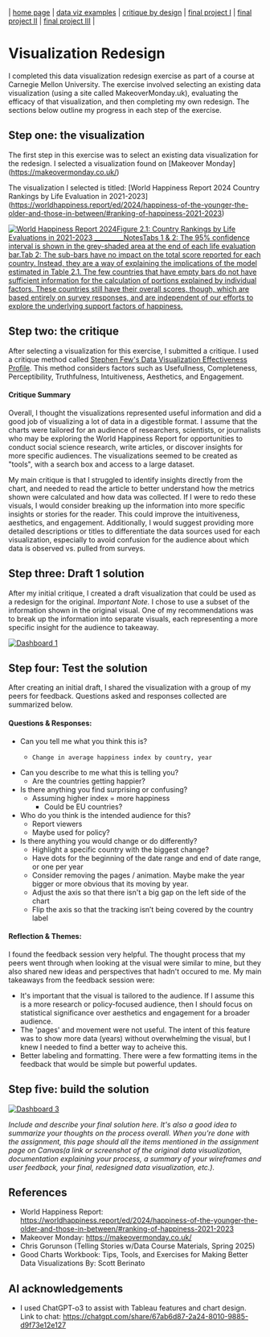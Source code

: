 | [home page](https://cmustudent.github.io/tswd-portfolio-templates/) | [data viz examples](dataviz-examples) | [critique by design](critique-by-design) | [final project I](final-project-part-one) | [final project II](final-project-part-two) | [final project III](final-project-part-three) |

# Visualization Redesign

I completed this data visualization redesign exercise as part of a course at Carnegie Mellon University. The exercise involved selecting an existing data visualization (using a site called MakeoverMonday.uk), evaluating the efficacy of that visualization, and then completing my own redesign. The sections below outline my progress in each step of the exercise. 

## Step one: the visualization

The first step in this exercise was to select an existing data visualization for the redesign. I selected a visualization found on [Makeover Monday] (https://makeovermonday.co.uk/)

The visualization I selected is titled: [World Happiness Report 2024 Country Rankings by Life Evaluation in 2021-2023] (https://worldhappiness.report/ed/2024/happiness-of-the-younger-the-older-and-those-in-between/#ranking-of-happiness-2021-2023)

<div class='tableauPlaceholder' id='viz1739227342498' style='position: relative'><noscript><a href='https:&#47;&#47;worldhappiness.report&#47;'><img alt='World Happiness Report 2024Figure 2.1: Country Rankings by Life Evaluations in 2021-2023 _________NotesTabs 1 &amp; 2: The 95% confidence interval is shown in the grey-shaded area at the end of each life evaluation bar.Tab 2: The sub-bars have no impact on the total score reported for each country. Instead, they are a way of explaining the implications of the model estimated in Table 2.1. The few countries that have empty bars do not have sufficient information for the calculation of portions explained by individual factors. These countries still have their overall scores, though, which are based entirely on survey responses, and are independent of our efforts to explore the underlying support factors of happiness. ' src='https:&#47;&#47;public.tableau.com&#47;static&#47;images&#47;20&#47;2024Draft&#47;Figure2_1&#47;1_rss.png' style='border: none' /></a></noscript><object class='tableauViz'  style='display:none;'><param name='host_url' value='https%3A%2F%2Fpublic.tableau.com%2F' /> <param name='embed_code_version' value='3' /> <param name='site_root' value='' /><param name='name' value='2024Draft&#47;Figure2_1' /><param name='tabs' value='no' /><param name='toolbar' value='yes' /><param name='static_image' value='https:&#47;&#47;public.tableau.com&#47;static&#47;images&#47;20&#47;2024Draft&#47;Figure2_1&#47;1.png' /> <param name='animate_transition' value='yes' /><param name='display_static_image' value='yes' /><param name='display_spinner' value='yes' /><param name='display_overlay' value='yes' /><param name='display_count' value='yes' /><param name='language' value='en-US' /></object></div>                
<script type='text/javascript'>                    
  var divElement = document.getElementById('viz1739227342498');                    
  var vizElement = divElement.getElementsByTagName('object')[0];                    
  vizElement.style.width='100%';vizElement.style.height=(divElement.offsetWidth*0.75)+'px';                    
  var scriptElement = document.createElement('script');
  scriptElement.src = 'https://public.tableau.com/javascripts/api/viz_v1.js';                   
  vizElement.parentNode.insertBefore(scriptElement, vizElement);                
</script>


## Step two: the critique
After selecting a visualization for this exercise, I submitted a critique. I used a critique method called [Stephen Few's Data Visualization Effectiveness Profile](https://www.perceptualedge.com/articles/visual_business_intelligence/data_visualization_effectiveness_profile.pdf). This method considers factors such as Usefullness, Completeness, Perceptibility, Truthfulness, Intuitiveness, Aesthetics, and Engagement. 

#### Critique Summary
Overall, I thought the visualizations represented useful information and did a good job of visualizing a lot of data in a digestible format. I assume that the charts were tailored for an audience of researchers, scientists, or journalists who may be exploring the World Happiness Report for opportunities to conduct social science research, write articles, or discover insights for more specific audiences. The visualizations seemed to be created as "tools", with a search box and access to a large dataset. 

My main critique is that I struggled to identify insights directly from the chart, and needed to read the article to better understand how the metrics shown were calculated and how data was collected. If I were to redo these visuals, I would consider breaking up the information into more specific insights or stories for the reader. This could improve the intuitiveness, aesthetics, and engagement. Additionally, I would suggest providing more detailed descriptions or titles to differentiate the data sources used for each visualization, especially to avoid confusion for the audience about which data is observed vs. pulled from surveys. 

## Step three: Draft 1 solution 
After my initial critique, I created a draft visualization that could be used as a redesign for the original. 
_Important Note._ I chose to use a subset of the information shown in the original visual. One of my recommendations was to break up the information into separate visuals, each representing a more specific insight for the audience to takeaway. 

<div class="tableauPlaceholder" id="viz1739228877691" style="position: relative;">
  <noscript>
    <a href="#">
      <img
        alt="Dashboard 1"
        src="https://public.tableau.com/static/images/ha/happinessReportRanking/Dashboard1/1_rss.png"
        style="border: none;"
      />
    </a>
  </noscript>
  <object class="tableauViz" style="display: none;">
    <param name="host_url" value="https%3A%2F%2Fpublic.tableau.com%2F" />
    <param name="embed_code_version" value="3" />
    <param name="site_root" value="" />
    <param name="name" value="happinessReportRanking/Dashboard1" />
    <param name="tabs" value="no" />
    <param name="toolbar" value="yes" />
    <param name="static_image" value="https://public.tableau.com/static/images/ha/happinessReportRanking/Dashboard1/1.png" />
    <param name="animate_transition" value="yes" />
    <param name="display_static_image" value="yes" />
    <param name="display_spinner" value="yes" />
    <param name="display_overlay" value="yes" />
    <param name="display_count" value="yes" />
    <param name="language" value="en-US" />
    <param name="filter" value="publish=yes" />
  </object>
</div>

<script type="text/javascript">
  var divElement = document.getElementById("viz1739228877691");
  var vizElement = divElement.getElementsByTagName("object")[0];

  if (divElement.offsetWidth > 800) {
    vizElement.style.width = "1000px";
    vizElement.style.height = "827px";
  } else if (divElement.offsetWidth > 500) {
    vizElement.style.width = "1000px";
    vizElement.style.height = "827px";
  } else {
    vizElement.style.width = "100%";
    vizElement.style.height = "727px";
  }

  var scriptElement = document.createElement("script");
  scriptElement.src = "https://public.tableau.com/javascripts/api/viz_v1.js";
  vizElement.parentNode.insertBefore(scriptElement, vizElement);
</script>

## Step four: Test the solution
After creating an initial draft, I shared the visualization with a group of my peers for feedback. Questions asked and responses collected are summarized below. 

#### Questions & Responses:
- Can you tell me what you think this is?
  - 	Change in average happiness index by country, year
- Can you describe to me what this is telling you?
  - Are the countries getting happier?
- Is there anything you find surprising or confusing?
  - Assuming higher index = more happiness
	- Could be EU countries?
- Who do you think is the intended audience for this?
  - Report viewers
  - Maybe used for policy?
- Is there anything you would change or do differently?
  - Highlight a specific country with the biggest change?
  - Have dots for the beginning of the date range and end of date range, or one per year
  - Consider removing the pages / animation. Maybe make the year bigger or more obvious that its moving by year.
  - Adjust the axis so that there isn't a big gap on the left side of the chart
  - Flip the axis so that the tracking isn’t being covered by the country label

#### Reflection & Themes:
I found the feedback session very helpful. The thought process that my peers went through when looking at the visual were similar to mine, but they also shared new ideas and perspectives that hadn't occured to me. My main takeaways from the feedback session were: 
- It's important that the visual is tailored to the audience. If I assume this is a more research or policy-focused audience, then I should focus on statistical significance over aesthetics and engagement for a broader audience.
- The 'pages' and movement were not useful. The intent of this feature was to show more data (years) without overwhelming the visual, but I knew I needed to find a better way to acheive this.
- Better labeling and formatting. There were a few formatting items in the feedback that would be simple but powerful updates. 

## Step five: build the solution

<div class='tableauPlaceholder' id='viz1739286458505' style='position: relative'><noscript><a href='#'><img alt='Dashboard 3 ' src='https:&#47;&#47;public.tableau.com&#47;static&#47;images&#47;ha&#47;happinessReportRanking&#47;Dashboard3&#47;1_rss.png' style='border: none' /></a></noscript><object class='tableauViz'  style='display:none;'><param name='host_url' value='https%3A%2F%2Fpublic.tableau.com%2F' /> <param name='embed_code_version' value='3' /> <param name='site_root' value='' /><param name='name' value='happinessReportRanking&#47;Dashboard3' /><param name='tabs' value='no' /><param name='toolbar' value='yes' /><param name='static_image' value='https:&#47;&#47;public.tableau.com&#47;static&#47;images&#47;ha&#47;happinessReportRanking&#47;Dashboard3&#47;1.png' /> <param name='animate_transition' value='yes' /><param name='display_static_image' value='yes' /><param name='display_spinner' value='yes' /><param name='display_overlay' value='yes' /><param name='display_count' value='yes' /><param name='language' value='en-US' /><param name='filter' value='publish=yes' /></object></div>                

<script type='text/javascript'>                    
  var divElement = document.getElementById('viz1739286458505');                    
  var vizElement = divElement.getElementsByTagName('object')[0];
  
  if ( divElement.offsetWidth > 800 ) { 
    vizElement.style.width='1000px';
    vizElement.style.height='827px';
  } else if ( divElement.offsetWidth > 500 ) {
    vizElement.style.width='1000px';
    vizElement.style.height='827px';
  } else { 
    vizElement.style.width='100%';
    vizElement.style.height='727px';
  }                     
  
  var scriptElement = document.createElement('script');                    
  scriptElement.src = 'https://public.tableau.com/javascripts/api/viz_v1.js';                    
  vizElement.parentNode.insertBefore(scriptElement, vizElement);                
</script>


_Include and describe your final solution here. It's also a good idea to summarize your thoughts on the process overall. When you're done with the assignment, this page should all the items mentioned in the assignment page on Canvas(a link or screenshot of the original data visualization, documentation explaining your process, a summary of your wireframes and user feedback, your final, redesigned data visualization, etc.)._

## References
- World Happiness Report: https://worldhappiness.report/ed/2024/happiness-of-the-younger-the-older-and-those-in-between/#ranking-of-happiness-2021-2023
- Makeover Monday: https://makeovermonday.co.uk/
- Chris Gorunson (Telling Stories w/Data Course Materials, Spring 2025)
- Good Charts Workbook: Tips, Tools, and Exercises for Making Better Data Visualizations By: Scott Berinato
  
## AI acknowledgements
- I used ChatGPT-o3 to assist with Tableau features and chart design. Link to chat: https://chatgpt.com/share/67ab6d87-2a24-8010-9885-d9f73e12e127
